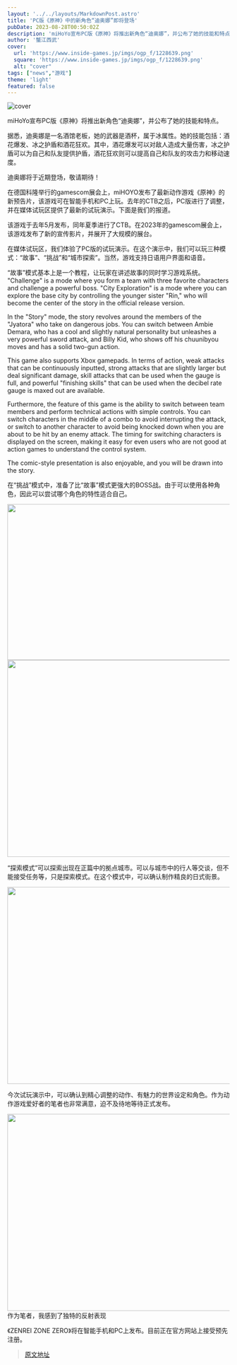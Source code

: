 ```yaml
---
layout: '../../layouts/MarkdownPost.astro'
title: 'PC版《原神》中的新角色“迪奥娜”即将登场'
pubDate: 2023-08-28T00:50:02Z
description: 'miHoYo宣布PC版《原神》将推出新角色“迪奥娜”，并公布了她的技能和特点。'
author: '蟹江西武'
cover:
  url: 'https://www.inside-games.jp/imgs/ogp_f/1228639.png'
  square: 'https://www.inside-games.jp/imgs/ogp_f/1228639.png'
  alt: "cover"
tags: ["news","游戏"]
theme: 'light'
featured: false
---
```


![cover](https://www.inside-games.jp/imgs/ogp_f/1228639.png)

miHoYo宣布PC版《原神》将推出新角色“迪奥娜”，并公布了她的技能和特点。

据悉，迪奥娜是一名酒馆老板，她的武器是酒杯，属于冰属性。她的技能包括：酒花爆发、冰之护盾和酒花狂欢。其中，酒花爆发可以对敌人造成大量伤害，冰之护盾可以为自己和队友提供护盾，酒花狂欢则可以提高自己和队友的攻击力和移动速度。

迪奥娜将于近期登场，敬请期待！

在德国科隆举行的gamescom展会上，miHOYO发布了最新动作游戏《原神》的新预告片，该游戏可在智能手机和PC上玩。去年的CTB之后，PC版进行了调整，并在媒体试玩区提供了最新的试玩演示。下面是我们的报道。

该游戏于去年5月发布，同年夏季进行了CTB。在2023年的gamescom展会上，该游戏发布了新的宣传影片，并展开了大规模的展台。

在媒体试玩区，我们体验了PC版的试玩演示。在这个演示中，我们可以玩三种模式：“故事”、“挑战”和“城市探索”。当然，游戏支持日语用户界面和语音。

“故事”模式基本上是一个教程，让玩家在讲述故事的同时学习游戏系统。
"Challenge" is a mode where you form a team with three favorite characters and challenge a powerful boss. "City Exploration" is a mode where you can explore the base city by controlling the younger sister "Rin," who will become the center of the story in the official release version. 

In the "Story" mode, the story revolves around the members of the "Jyatora" who take on dangerous jobs. You can switch between Ambie Demara, who has a cool and slightly natural personality but unleashes a very powerful sword attack, and Billy Kid, who shows off his chuunibyou moves and has a solid two-gun action. 

This game also supports Xbox gamepads. In terms of action, weak attacks that can be continuously inputted, strong attacks that are slightly larger but deal significant damage, skill attacks that can be used when the gauge is full, and powerful "finishing skills" that can be used when the decibel rate gauge is maxed out are available. 

Furthermore, the feature of this game is the ability to switch between team members and perform technical actions with simple controls. You can switch characters in the middle of a combo to avoid interrupting the attack, or switch to another character to avoid being knocked down when you are about to be hit by an enemy attack. The timing for switching characters is displayed on the screen, making it easy for even users who are not good at action games to understand the control system. 

The comic-style presentation is also enjoyable, and you will be drawn into the story.
<p>在“挑战”模式中，准备了比“故事”模式更强大的BOSS战。由于可以使用各种角色，因此可以尝试哪个角色的特性适合自己。</p><img src="https://www.inside-games.jp/imgs/zoom/1228656.png" class="inline-article-image" width="670" height="353"><img src="https://www.inside-games.jp/imgs/zoom/1228657.jpg" class="inline-article-image" width="670" height="446"><p>“探索模式”可以探索出现在正篇中的拠点城市。可以与城市中的行人等交谈，但不能接受任务等，只是探索模式。在这个模式中，可以确认制作精良的日式街景。</p><img src="https://www.inside-games.jp/imgs/zoom/1228658.jpg" class="inline-article-image" width="670" height="446"><p>今次试玩演示中，可以确认到精心调整的动作、有魅力的世界设定和角色。作为动作游戏爱好者的笔者也非常满意，迫不及待地等待正式发布。</p><img src="https://www.inside-games.jp/imgs/zoom/1228659.jpg" class="inline-article-image" width="670" height="446"><figcaption>作为笔者，我感到了独特的反射表现</figcaption></figure><p>《ZENREI ZONE ZERO》将在智能手机和PC上发布。目前正在官方网站上接受预先注册。</p>

>[原文地址](https://www.inside-games.jp/article/2023/08/28/148126.html)  